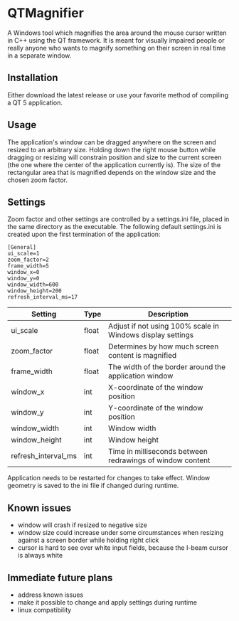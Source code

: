 # QTMagnifier
A Windows tool which magnifies the area around the mouse cursor written in C++ using the QT framework. It is meant for visually impaired people or really anyone who wants to magnify something on their screen in real time in a separate window.

## Installation
Either download the latest release or use your favorite method of compiling a QT 5 application.

## Usage
The application's window can be dragged anywhere on the screen and resized to an arbitrary size. Holding down the right mouse button while dragging or resizing will constrain position and size to the current screen (the one where the center of the application currently is). The size of the rectangular area that is magnified depends on the window size and the chosen zoom factor.

## Settings
Zoom factor and other settings are controlled by a settings.ini file, placed in the same directory as the executable. The following default settings.ini is created upon the first termination of the application:

```
[General]
ui_scale=1
zoom_factor=2
frame_width=5
window_x=0
window_y=0
window_width=600
window_height=200
refresh_interval_ms=17
```

| Setting                | Type  | Description                                                |
| ---------------------- | ----- | ---------------------------------------------------------- |
| ui_scale               | float | Adjust if not using 100% scale in Windows display settings |
| zoom_factor            | float | Determines by how much screen content is magnified         |
| frame_width            | float | The width of the border around the application window      |
| window_x               | int   | X-coordinate of the window position                        |
| window_y               | int   | Y-coordinate of the window position                        |
| window_width           | int   | Window width                                               |
| window_height          | int   | Window height                                              |
| refresh_interval_ms    | int   | Time in milliseconds between redrawings of window content  |

Application needs to be restarted for changes to take effect. Window geometry is saved to the ini file if changed during runtime.

## Known issues
- window will crash if resized to negative size
- window size could increase under some circumstances when resizing against a screen border while holding right click
- cursor is hard to see over white input fields, because the I-beam cursor is always white

## Immediate future plans
- address known issues
- make it possible to change and apply settings during runtime
- linux compatibility
